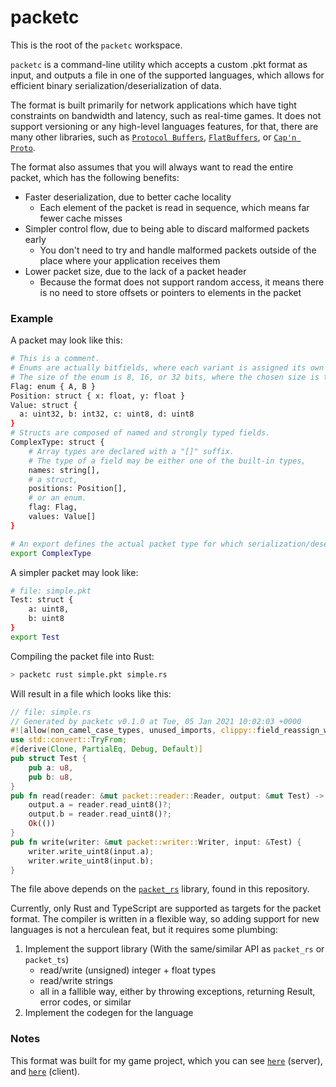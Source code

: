 # packetc

This is the root of the `packetc` workspace.

`packetc` is a command-line utility which accepts a custom .pkt format as input, and outputs a file in one of the supported languages, which allows for efficient binary serialization/deserialization of data.

The format is built primarily for network applications which have tight constraints on bandwidth and latency, such as real-time games. It does not support versioning or any high-level languages features, for that, there are many other libraries, such as [`Protocol Buffers`](https://developers.google.com/protocol-buffers), [`FlatBuffers`](https://google.github.io/flatbuffers/), or [`Cap'n Proto`](https://capnproto.org/).

The format also assumes that you will always want to read the entire packet, which has the following benefits:
* Faster deserialization, due to better cache locality
  * Each element of the packet is read in sequence, which means far fewer cache misses
* Simpler control flow, due to being able to discard malformed packets early
  * You don't need to try and handle malformed packets outside of the place where your application receives them
* Lower packet size, due to the lack of a packet header
  * Because the format does not support random access, it means there is no need to store offsets or pointers to elements in the packet

### Example 

A packet may look like this:
```sh
# This is a comment.
# Enums are actually bitfields, where each variant is assigned its own bit.
# The size of the enum is 8, 16, or 32 bits, where the chosen size is the lowest which fits all variants.
Flag: enum { A, B }
Position: struct { x: float, y: float }
Value: struct { 
  a: uint32, b: int32, c: uint8, d: uint8
}
# Structs are composed of named and strongly typed fields.
ComplexType: struct {
    # Array types are declared with a "[]" suffix.
    # The type of a field may be either one of the built-in types,
    names: string[],
    # a struct,
    positions: Position[],
    # or an enum.
    flag: Flag,
    values: Value[]
}

# An export defines the actual packet type for which serialization/deserialization will be implemented.
export ComplexType
```

A simpler packet may look like:
```sh
# file: simple.pkt
Test: struct {
    a: uint8,
    b: uint8
}
export Test
```
Compiling the packet file into Rust:
```sh
> packetc rust simple.pkt simple.rs
```
Will result in a file which looks like this:
```rust
// file: simple.rs
// Generated by packetc v0.1.0 at Tue, 05 Jan 2021 10:02:03 +0000
#![allow(non_camel_case_types, unused_imports, clippy::field_reassign_with_default)]
use std::convert::TryFrom;
#[derive(Clone, PartialEq, Debug, Default)]
pub struct Test {
    pub a: u8,
    pub b: u8,
}
pub fn read(reader: &mut packet::reader::Reader, output: &mut Test) -> Result<(), packet::Error> {
    output.a = reader.read_uint8()?;
    output.b = reader.read_uint8()?;
    Ok(())
}
pub fn write(writer: &mut packet::writer::Writer, input: &Test) {
    writer.write_uint8(input.a);
    writer.write_uint8(input.b);
}
```
The file above depends on the [`packet_rs`](./packet_rs/) library, found in this repository.

Currently, only Rust and TypeScript are supported as targets for the packet format. The compiler is written in a flexible way, so adding support for new languages is not a herculean feat, but it requires some plumbing:
1. Implement the support library (With the same/similar API as `packet_rs` or `packet_ts`)
   * read/write (unsigned) integer + float types
   * read/write strings
   * all in a fallible way, either by throwing exceptions, returning Result, error codes, or similar
2. Implement the codegen for the language

### Notes

This format was built for my game project, which you can see [`here`](https://github.com/jprochazk/underworld-server) (server), and [`here`](https://github.com/jprochazk/underworld-client) (client).